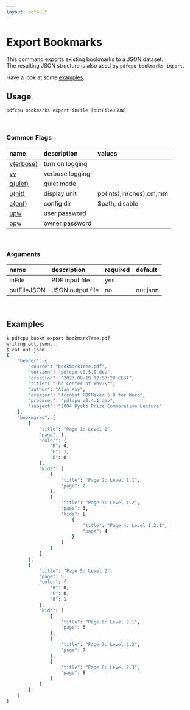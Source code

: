 ```yaml
---
layout: default
---
```


# Export Bookmarks

This command exports existing bookmarks to a JSON dataset.<br>
The resulting JSON structure is also used by `pdfcpu bookmarks import`.


Have a look at some [examples](#examples).

## Usage

```
pdfcpu bookmarks export inFile [outFileJSON]
```

<br>

### Common Flags

| name                                            | description     | values
|:------------------------------------------------|:----------------|:-------
| [v(erbose)](../getting_started/common_flags.md) | turn on logging |
| [vv](../getting_started/common_flags.md)        | verbose logging |
| [q(uiet)](../getting_started/common_flags.md)   | quiet mode      |
| [u(nit)](../getting_started/common_flags.md)    | display unit    | po(ints),in(ches),cm,mm
| [c(onf)](../getting_started/common_flags.md)    | config dir      | $path, disable
| [upw](../getting_started/common_flags.md)       | user password   |
| [opw](../getting_started/common_flags.md)       | owner password  |

<br>

### Arguments

| name         | description         | required | default
|:-------------|:--------------------|:---------|:------
| inFile       | PDF input file      | yes      |
| outFileJSON  | JSON output file    | no       | out.json

<br>

## Examples

```sh
$ pdfcpu bookm export bookmarkTree.pdf
writing out.json...
$ cat out.json
{
	"header": {
		"source": "bookmarkTree.pdf",
		"version": "pdfcpu v0.5.0 dev",
		"creation": "2023-08-19 12:53:28 CEST",
		"title": "The Center of Why?\"",
		"author": "Alan Kay",
		"creator": "Acrobat PDFMaker 5.0 for Word",
		"producer": "pdfcpu v0.4.1 dev",
		"subject": "2004 Kyoto Prize Commorative Lecture"
	},
	"bookmarks": [
		{
			"title": "Page 1: Level 1",
			"page": 1,
			"color": {
				"R": 0,
				"G": 1,
				"B": 0
			},
			"kids": [
				{
					"title": "Page 2: Level 1.1",
					"page": 2
				},
				{
					"title": "Page 3: Level 1.2",
					"page": 3,
					"kids": [
						{
							"title": "Page 4: Level 1.2.1",
							"page": 4
						}
					]
				}
			]
		},
		{
			"title": "Page 5: Level 2",
			"page": 5,
			"color": {
				"R": 0,
				"G": 0,
				"B": 1
			},
			"kids": [
				{
					"title": "Page 6: Level 2.1",
					"page": 6
				},
				{
					"title": "Page 7: Level 2.2",
					"page": 7
				},
				{
					"title": "Page 8: Level 2.3",
					"page": 8
				}
			]
		}
	]
}
```